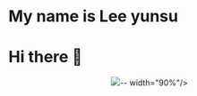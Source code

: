 
# My name is Lee yunsu


# Hi there 👋

<p align="center">
  <img src="https://user-images.githubusercontent.com/84833757/150295112-249f76e9-2756-41f9-8580-d557bbdb9941.jpg"

-- width="90%"/>
</p>
